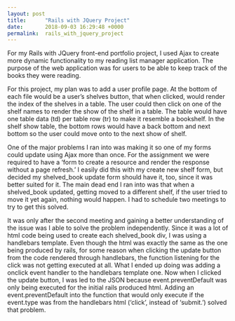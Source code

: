 ```yaml
---
layout: post
title:      "Rails with JQuery Project"
date:       2018-09-03 16:29:48 +0000
permalink:  rails_with_jquery_project
---
```



For my Rails with JQuery front-end portfolio project, I used Ajax to create more dynamic functionality to my reading list manager application. The purpose of the web application was for users to be able to keep track of the books they were reading. 

For this project, my plan was to add a user profile page. At the bottom of each file would be a user’s shelves button, that when clicked, would render the index of the shelves in a table. The user could then click on one of the shelf names to render the show of the shelf in a table. The table would have one table data (td) per table row (tr) to make it resemble a bookshelf. In the shelf show table, the bottom rows would have a back bottom and next bottom so the user could move onto to the next show of shelf.

One of the major problems I ran into was making it so one of my forms could update using Ajax more than once. For the assignment we were required to have a ‘form to create a resource and render the response without a page refresh.’ I easily did this with my create new shelf form, but decided my shelved_book update form should have it, too, since it was better suited for it. The main dead end I ran into was that when a shelved_book updated, getting moved to a different shelf, if the user tried to move it yet again, nothing would happen. I had to schedule two meetings to try to get this solved. 

It was only after the second meeting and gaining a better understanding of the issue was I able to solve the problem independently. Since it was a lot of html code being used to create each shelved_book div, I was using a handlebars template. Even though the html was exactly the same as the one being produced by rails, for some reason when clicking the update button from the code rendered through handlebars, the function listening for the click was not getting executed at all. What I ended up doing was adding a onclick event handler to the handlebars template one. Now when I clicked the update button, I was led to the JSON because event.preventDefault was only being executed for the initial rails produced html. Adding an event.preventDefault into the function that would only execute if the event.type was from the handlebars html (‘click’, instead of ‘submit.’) solved that problem.

